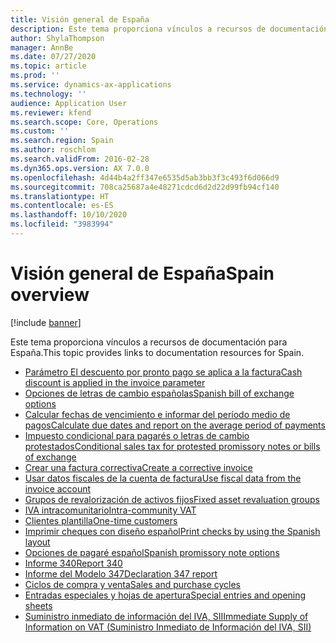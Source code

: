 ```yaml
---
title: Visión general de España
description: Este tema proporciona vínculos a recursos de documentación para España.
author: ShylaThompson
manager: AnnBe
ms.date: 07/27/2020
ms.topic: article
ms.prod: ''
ms.service: dynamics-ax-applications
ms.technology: ''
audience: Application User
ms.reviewer: kfend
ms.search.scope: Core, Operations
ms.custom: ''
ms.search.region: Spain
ms.author: roschlom
ms.search.validFrom: 2016-02-28
ms.dyn365.ops.version: AX 7.0.0
ms.openlocfilehash: 4d44b4a2ff347e6535d5ab3bb3f3c493f6d066d9
ms.sourcegitcommit: 708ca25687a4e48271cdcd6d2d22d99fb94cf140
ms.translationtype: HT
ms.contentlocale: es-ES
ms.lasthandoff: 10/10/2020
ms.locfileid: "3983994"
---
```

# <a name="spain-overview"></a><span data-ttu-id="7baaa-103">Visión general de España</span><span class="sxs-lookup"><span data-stu-id="7baaa-103">Spain overview</span></span>

[!include [banner](../includes/banner.md)]

<span data-ttu-id="7baaa-104">Este tema proporciona vínculos a recursos de documentación para España.</span><span class="sxs-lookup"><span data-stu-id="7baaa-104">This topic provides links to documentation resources for Spain.</span></span> 

- [<span data-ttu-id="7baaa-105">Parámetro El descuento por pronto pago se aplica a la factura</span><span class="sxs-lookup"><span data-stu-id="7baaa-105">Cash discount is applied in the invoice parameter</span></span>](emea-esp-cash-discount-applied-invoice.md)
- [<span data-ttu-id="7baaa-106">Opciones de letras de cambio españolas</span><span class="sxs-lookup"><span data-stu-id="7baaa-106">Spanish bill of exchange options</span></span>](emea-esp-bill-of-exchange-options.md)
- [<span data-ttu-id="7baaa-107">Calcular fechas de vencimiento e informar del período medio de pagos</span><span class="sxs-lookup"><span data-stu-id="7baaa-107">Calculate due dates and report on the average period of payments</span></span>](emea-esp-invoice-due-dates.md)
- [<span data-ttu-id="7baaa-108">Impuesto condicional para pagarés o letras de cambio protestados</span><span class="sxs-lookup"><span data-stu-id="7baaa-108">Conditional sales tax for protested promissory notes or bills of exchange</span></span>](emea-esp-conditional-sales-tax.md)
- [<span data-ttu-id="7baaa-109">Crear una factura correctiva</span><span class="sxs-lookup"><span data-stu-id="7baaa-109">Create a corrective invoice</span></span>](tasks/emea-esp-credit-invoicing.md)
- [<span data-ttu-id="7baaa-110">Usar datos fiscales de la cuenta de factura</span><span class="sxs-lookup"><span data-stu-id="7baaa-110">Use fiscal data from the invoice account</span></span>](emea-esp-fiscal-data-invoice-account.md)
- [<span data-ttu-id="7baaa-111">Grupos de revalorización de activos fijos</span><span class="sxs-lookup"><span data-stu-id="7baaa-111">Fixed asset revaluation groups</span></span>](emea-esp-fixed-asset-group-revaluation.md)
- [<span data-ttu-id="7baaa-112">IVA intracomunitario</span><span class="sxs-lookup"><span data-stu-id="7baaa-112">Intra-community VAT</span></span>](emea-esp-intra-community-vat.md)
- [<span data-ttu-id="7baaa-113">Clientes plantilla</span><span class="sxs-lookup"><span data-stu-id="7baaa-113">One-time customers</span></span>](emea-esp-no-one-time-customer-for-project-contracts.md)
- [<span data-ttu-id="7baaa-114">Imprimir cheques con diseño español</span><span class="sxs-lookup"><span data-stu-id="7baaa-114">Print checks by using the Spanish layout</span></span>](emea-esp-print-checks-with-spanish-layout.md)
- [<span data-ttu-id="7baaa-115">Opciones de pagaré español</span><span class="sxs-lookup"><span data-stu-id="7baaa-115">Spanish promissory note options</span></span>](emea-esp-promissory-note-options.md)
- [<span data-ttu-id="7baaa-116">Informe 340</span><span class="sxs-lookup"><span data-stu-id="7baaa-116">Report 340</span></span>](emea-esp-report-340.md)
- [<span data-ttu-id="7baaa-117">Informe del Modelo 347</span><span class="sxs-lookup"><span data-stu-id="7baaa-117">Declaration 347 report</span></span>](emea-esp-declaration-347-report.md)
- [<span data-ttu-id="7baaa-118">Ciclos de compra y venta</span><span class="sxs-lookup"><span data-stu-id="7baaa-118">Sales and purchase cycles</span></span>](emea-esp-sales-purchase-cycle.md)
- [<span data-ttu-id="7baaa-119">Entradas especiales y hojas de apertura</span><span class="sxs-lookup"><span data-stu-id="7baaa-119">Special entries and opening sheets</span></span>](emea-esp-opening-sheets-spain.md)
- [<span data-ttu-id="7baaa-120">Suministro inmediato de información del IVA, SII</span><span class="sxs-lookup"><span data-stu-id="7baaa-120">Immediate Supply of Information on VAT (Suministro Inmediato de Información del IVA, SII)</span></span>](emea-esp-sii.md)

